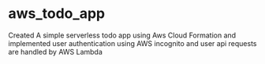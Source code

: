 # aws_todo_app
Created A simple  serverless todo app using Aws Cloud Formation and implemented user authentication using AWS incognito and user api requests are handled by AWS Lambda
